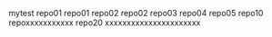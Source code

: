 mytest
repo01
repo01
repo02
repo02
repo03
repo04
repo05
repo10
repoxxxxxxxxxxx
repo20
xxxxxxxxxxxxxxxxxxxxxx
